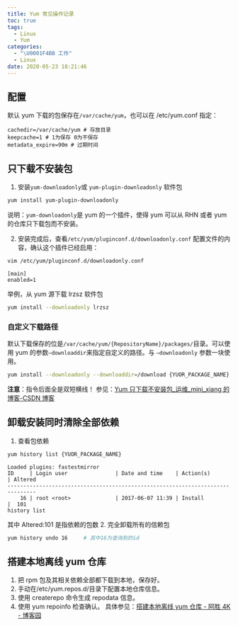 ```yaml
---
title: Yum 常见操作记录
toc: true
tags:
  - Linux
  - Yum
categories:
  - "\U0001F4BB 工作"
  - Linux
date: 2020-05-23 18:21:46
---
```


## 配置
默认 yum 下载的包保存在`/var/cache/yum`，也可以在 /etc/yum.conf 指定：
```plain
cachedir=/var/cache/yum # 存放目录
keepcache=1 # 1为保存 0为不保存
metadata_expire=90m # 过期时间
```

## 只下载不安装包

1. 安装`yum-downloadonly`或 `yum-plugin-downloadonly` 软件包
```bash
yum install yum-plugin-downloadonly
```
说明：`yum-downloadonly`是 yum 的一个插件，使得 yum 可以从 RHN 或者 yum 的仓库只下载包而不安装。

2. 安装完成后，查看`/etc/yum/pluginconf.d/downloadonly.conf` 配置文件的内容，确认这个插件已经启用：
```bash
vim /etc/yum/pluginconf.d/downloadonly.conf
```
```plain
[main] 
enabled=1
```
举例，从 yum 源下载 lrzsz 软件包
```bash
yum install --downloadonly lrzsz
```
### 自定义下载路径
默认下载保存的位是`/var/cache/yum/{RepositoryName}/packages/`目录。可以使用 yum 的参数`–downloaddir`来指定自定义的路径。与
`–downloadonly` 参数一块使用。
```bash
yum install --downloadonly --downloaddir=/download {YUOR_PACKAGE_NAME}
```
**注意**：指令后面全是双短横线！
参见：[Yum 只下载不安装包_运维_mini_xiang 的博客-CSDN 博客](https://blog.csdn.net/mini_xiang/article/details/53070321)

## 卸载安装同时清除全部依赖

1. 查看包依赖
```bash
yum history list {YUOR_PACKAGE_NAME}
```
```plain
Loaded plugins: fastestmirror
ID     | Login user               | Date and time    | Action(s)      | Altered
-------------------------------------------------------------------------------
    16 | root <root>              | 2017-06-07 11:39 | Install        |  101  
history list
```
其中 Altered:101 是指依赖的包数
2. 完全卸载所有的信赖包
```bash
yum history undo 16     # 其中16为查询到的id
```

## 搭建本地离线 yum 仓库
1. 把 rpm 包及其相关依赖全部都下载到本地，保存好。
2. 手动在/etc/yum.repos.d/目录下配置本地仓库信息。
3. 使用 createrepo 命令生成 repodata 信息。
4. 使用 yum repoinfo 检查确认。
具体参见：[搭建本地离线 yum 仓库 - 阿胜 4K - 博客园](https://www.cnblogs.com/asheng2016/p/local-yum.html#%E9%85%8D%E7%BD%AE%E6%9C%AC%E5%9C%B0yum%E4%BB%93%E5%BA%93%E4%BF%A1%E6%81%AF)